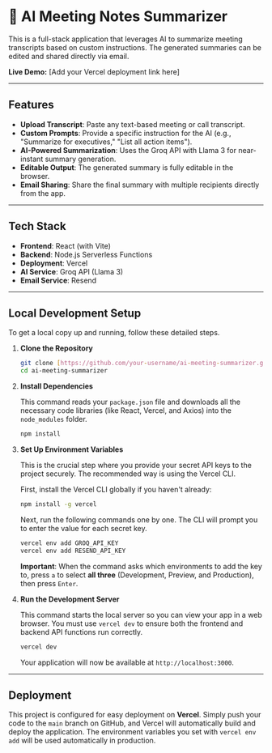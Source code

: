 # 🤖 AI Meeting Notes Summarizer

This is a full-stack application that leverages AI to summarize meeting transcripts based on custom instructions. The generated summaries can be edited and shared directly via email.

**Live Demo:** [Add your Vercel deployment link here]

---

## Features

-   **Upload Transcript**: Paste any text-based meeting or call transcript.
-   **Custom Prompts**: Provide a specific instruction for the AI (e.g., "Summarize for executives," "List all action items").
-   **AI-Powered Summarization**: Uses the Groq API with Llama 3 for near-instant summary generation.
-   **Editable Output**: The generated summary is fully editable in the browser.
-   **Email Sharing**: Share the final summary with multiple recipients directly from the app.

---

## Tech Stack

-   **Frontend**: React (with Vite)
-   **Backend**: Node.js Serverless Functions
-   **Deployment**: Vercel
-   **AI Service**: Groq API (Llama 3)
-   **Email Service**: Resend

---

## Local Development Setup

To get a local copy up and running, follow these detailed steps.

1.  **Clone the Repository**
    ```bash
    git clone [https://github.com/your-username/ai-meeting-summarizer.git](https://github.com/your-username/ai-meeting-summarizer.git)
    cd ai-meeting-summarizer
    ```

2.  **Install Dependencies**

    This command reads your `package.json` file and downloads all the necessary code libraries (like React, Vercel, and Axios) into the `node_modules` folder.
    ```bash
    npm install
    ```

3.  **Set Up Environment Variables**

    This is the crucial step where you provide your secret API keys to the project securely. The recommended way is using the Vercel CLI.

    First, install the Vercel CLI globally if you haven't already:
    ```bash
    npm install -g vercel
    ```

    Next, run the following commands one by one. The CLI will prompt you to enter the value for each secret key.
    ```bash
    vercel env add GROQ_API_KEY
    vercel env add RESEND_API_KEY
    ```
    **Important**: When the command asks which environments to add the key to, press `a` to select **all three** (Development, Preview, and Production), then press `Enter`.

4.  **Run the Development Server**

    This command starts the local server so you can view your app in a web browser. You must use `vercel dev` to ensure both the frontend and backend API functions run correctly.
    ```bash
    vercel dev
    ```
    Your application will now be available at `http://localhost:3000`.

---

## Deployment

This project is configured for easy deployment on **Vercel**. Simply push your code to the `main` branch on GitHub, and Vercel will automatically build and deploy the application. The environment variables you set with `vercel env add` will be used automatically in production.